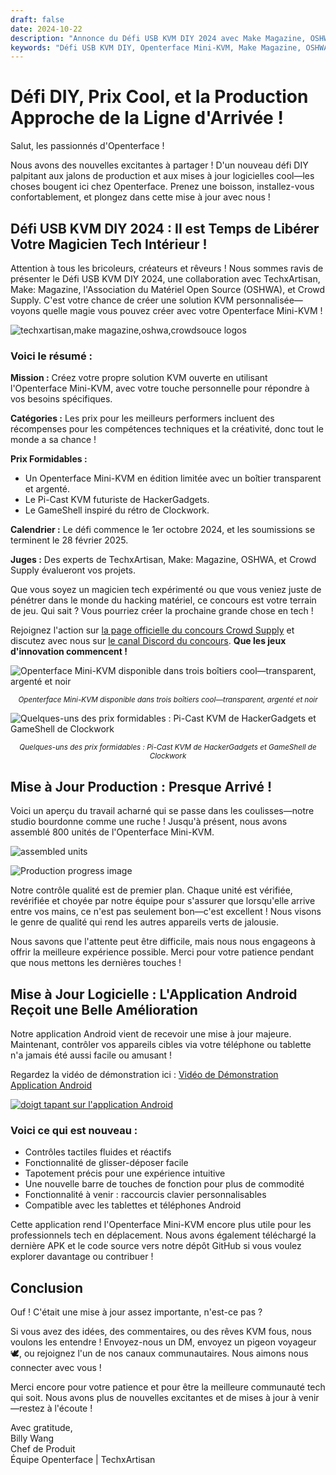 ```yaml
---
draft: false
date: 2024-10-22
description: "Annonce du Défi USB KVM DIY 2024 avec Make Magazine, OSHWA et Crowd Supply ! Gagnez des prix exclusifs incluant des Mini-KVM en édition limitée. De plus : 800 unités assemblées, sortie de l'application Android améliorée, et mise à jour des progrès de production."
keywords: "Défi USB KVM DIY, Openterface Mini-KVM, Make Magazine, OSHWA, Crowd Supply, concours matériel, mise à jour application Android, progrès production, compétition technologique, électronique DIY, hacking matériel, KVM édition limitée, Pi-Cast KVM, GameShell, matériel open source"
---
```


# Défi DIY, Prix Cool, et la Production Approche de la Ligne d'Arrivée !

Salut, les passionnés d'Openterface !

Nous avons des nouvelles excitantes à partager ! D'un nouveau défi DIY palpitant aux jalons de production et aux mises à jour logicielles cool—les choses bougent ici chez Openterface. Prenez une boisson, installez-vous confortablement, et plongez dans cette mise à jour avec nous !

## Défi USB KVM DIY 2024 : Il est Temps de Libérer Votre Magicien Tech Intérieur !

Attention à tous les bricoleurs, créateurs et rêveurs ! Nous sommes ravis de présenter le Défi USB KVM DIY 2024, une collaboration avec TechxArtisan, Make: Magazine, l'Association du Matériel Open Source (OSHWA), et Crowd Supply. C'est votre chance de créer une solution KVM personnalisée—voyons quelle magie vous pouvez créer avec votre Openterface Mini-KVM !

![techxartisan,make magazine,oshwa,crowdsouce logos](https://www.crowdsupply.com/img/edd0/923e0840-1232-47f1-b007-ab2023c5edd0/openterface-241017-03_jpg_md-xl.jpg)

### Voici le résumé :

**Mission :** Créez votre propre solution KVM ouverte en utilisant l'Openterface Mini-KVM, avec votre touche personnelle pour répondre à vos besoins spécifiques.

**Catégories :** Les prix pour les meilleurs performers incluent des récompenses pour les compétences techniques et la créativité, donc tout le monde a sa chance !

**Prix Formidables :**

- Un Openterface Mini-KVM en édition limitée avec un boîtier transparent et argenté.
- Le Pi-Cast KVM futuriste de HackerGadgets.
- Le GameShell inspiré du rétro de Clockwork.

**Calendrier :** Le défi commence le 1er octobre 2024, et les soumissions se terminent le 28 février 2025.

**Juges :** Des experts de TechxArtisan, Make: Magazine, OSHWA, et Crowd Supply évalueront vos projets.

Que vous soyez un magicien tech expérimenté ou que vous veniez juste de pénétrer dans le monde du hacking matériel, ce concours est votre terrain de jeu. Qui sait ? Vous pourriez créer la prochaine grande chose en tech !

Rejoignez l'action sur [la page officielle du concours Crowd Supply](https://www.crowdsupply.com/techxartisan/usb-kvm-diy-challenge-2024) et discutez avec nous sur [le canal Discord du concours](https://discord.com/invite/YhKVzDujkT). **Que les jeux d'innovation commencent !**

![Openterface Mini-KVM disponible dans trois boîtiers cool—transparent, argenté et noir](https://www.crowdsupply.com/img/54d6/9eba8416-7d7d-428d-b92a-934c526a54d6/openterface-241017-06_jpg_md-xl.jpg)
<p style="text-align: center;"><small><em>Openterface Mini-KVM disponible dans trois boîtiers cool—transparent, argenté et noir</em></small></p>

![Quelques-uns des prix formidables : Pi-Cast KVM de HackerGadgets et GameShell de Clockwork](https://www.crowdsupply.com/img/407d/f83d375b-2711-4c8b-99e4-537b6704407d/openterface-241017-07_jpg_md-xl.jpg)
<p style="text-align: center;"><small><em>Quelques-uns des prix formidables : Pi-Cast KVM de HackerGadgets et GameShell de Clockwork</em></small></p>

## Mise à Jour Production : Presque Arrivé !

Voici un aperçu du travail acharné qui se passe dans les coulisses—notre studio bourdonne comme une ruche ! Jusqu'à présent, nous avons assemblé 800 unités de l'Openterface Mini-KVM.

![assembled units](https://www.crowdsupply.com/img/7d41/ed50b569-b923-44c6-b6b3-f10ebd807d41/openterface-241017-02_jpg_md-xl.jpg)

![Production progress image](https://www.crowdsupply.com/img/3ff4/cde3e357-c25b-4990-bc06-de01048f3ff4/openterface-241017-08_jpg_md-xl.jpg)

Notre contrôle qualité est de premier plan. Chaque unité est vérifiée, revérifiée et choyée par notre équipe pour s'assurer que lorsqu'elle arrive entre vos mains, ce n'est pas seulement bon—c'est excellent ! Nous visons le genre de qualité qui rend les autres appareils verts de jalousie.

Nous savons que l'attente peut être difficile, mais nous nous engageons à offrir la meilleure expérience possible. Merci pour votre patience pendant que nous mettons les dernières touches !

## Mise à Jour Logicielle : L'Application Android Reçoit une Belle Amélioration

Notre application Android vient de recevoir une mise à jour majeure. Maintenant, contrôler vos appareils cibles via votre téléphone ou tablette n'a jamais été aussi facile ou amusant !

Regardez la vidéo de démonstration ici : [Vidéo de Démonstration Application Android](https://x.com/TechxArtisan/status/1840587612148699398)

[![doigt tapant sur l'application Android](https://www.crowdsupply.com/img/5615/a94c1a0e-ef15-4f4a-a438-c40e58be5615/openterface-241017-04_jpg_gallery-lg.jpg)](https://x.com/TechxArtisan/status/1840587612148699398)

### Voici ce qui est nouveau :
- Contrôles tactiles fluides et réactifs
- Fonctionnalité de glisser-déposer facile
- Tapotement précis pour une expérience intuitive
- Une nouvelle barre de touches de fonction pour plus de commodité
- Fonctionnalité à venir : raccourcis clavier personnalisables
- Compatible avec les tablettes et téléphones Android

Cette application rend l'Openterface Mini-KVM encore plus utile pour les professionnels tech en déplacement. Nous avons également téléchargé la dernière APK et le code source vers notre dépôt GitHub si vous voulez explorer davantage ou contribuer !

## Conclusion

Ouf ! C'était une mise à jour assez importante, n'est-ce pas ?

Si vous avez des idées, des commentaires, ou des rêves KVM fous, nous voulons les entendre ! Envoyez-nous un DM, envoyez un pigeon voyageur 🕊️, ou rejoignez l'un de nos canaux communautaires. Nous aimons nous connecter avec vous !

Merci encore pour votre patience et pour être la meilleure communauté tech qui soit. Nous avons plus de nouvelles excitantes et de mises à jour à venir—restez à l'écoute !

Avec gratitude,  
Billy Wang  
Chef de Produit  
Équipe Openterface | TechxArtisan
